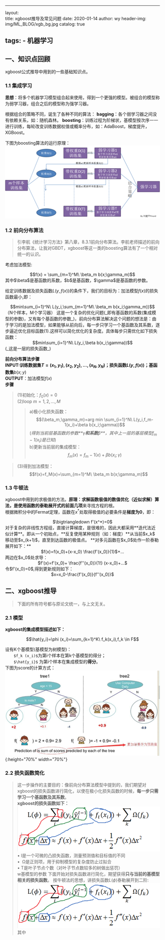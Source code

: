 <head>
    <script src="https://cdn.mathjax.org/mathjax/latest/MathJax.js?config=TeX-AMS-MML_HTMLorMML" type="text/javascript"></script>
    <script type="text/x-mathjax-config">
        MathJax.Hub.Config({
            tex2jax: {
            skipTags: ['script', 'noscript', 'style', 'textarea', 'pre'],
            inlineMath: [['$','$']]
            }
        });
    </script>
</head>

---
layout:     
title:      xgboost推导及常见问题
date:       2020-01-14
author:     wy
header-img: img/ML_BLOG/xgb_bg.jpg
catalog: true

tags:
    - 机器学习
---


## 一、知识点回顾
xgboost公式推导中用到的一些基础知识点。

### 1.1 集成学习
 **思想**：将多个机器学习模型组合起来使用，得到一个更强的模型。被组合的模型称为弱学习器，组合之后的模型称为强学习器。

 根据组合的策略不同，诞生了各种不同的算法：
     **bagging**：各个弱学习器之间没有依赖关系，如：随机森林。
     **boosting**：训练过程为阶梯状，基模型按次序一一进行训练，每轮改变训练数据权值或概率分布，如：AdaBoost，梯度提升，XGBoost。

下图为boosting算法的运行原理：
![](/img/ML_BLOG/XGB_1.png)
### 1.2 前向分布算法
> 引李航《统计学习方法》第八章，8.3.1前向分布算法。李航老师描述的前向分布算法，让我对GBDT，xgboost等这一类的boosting算法有了一个相对统一的认识。

考虑加法模型:   
<center>$$f(x) = \sum_{m=1}^M\ \beta_m b(x;\gamma_m)$$   </center>
其中$\beta$是基函数的系数，$b$是基函数，$\gamma$是基函数的参数。  

给定训练数据及损失函数$L(y,f(x))$的条件下，我们的目标为：加法模型$f(x)$的损失函数最小,即：   
<center>$$min\sum_{i=1}^N\ L(y_i,\sum_{m=1}^M\ \beta_m b(x_i;\gamma_m))$$  </center>   
（N个样本，M个学习器）   
这是一个复杂的优化问题(_即有基函数的系数(集成模型的参数)，又有每个基函数的参数_)，前向分布算法解决这个问题的想法是：由于学习的是加法模型，如果能够从前向后，每一步只学习一个基函数及其系数，逐步逼近优化目标函数(1).这样可以简化优化的复杂度。具体每步只需优化如下损失函数：   
<center>$$min\sum_{i=1}^N\ L(y_i,\beta b(x_i;\gamma))$$  </center>
(_这是一层的损失函数_)

**前向分布算法步骤**  
**INPUT:**训练数据集$T={(x_1,y_1),(x_2,y_2),...,(x_N,y_N)}$；损失函数$L(y,f(x))$；基函数**集**${b(x;y)}$    
**OUTPUT**：加法模型$f(x)$   
**步骤**   
>(1)初始化：$f_0(x)=0$  
>(2)loop $m=1,2,...,M$
>>a)极小化损失函数：$$(\beta_m,\gamma_m)=arg min \sum_{i=1}^N\ L(y_i,f_m-1(x_i)+\beta b(x_i;\gamma))$$    (_得到当前层基函数的参数**$\gamma$**和系数**$\beta$**，其中上一层的基层模型$f_m-1(x_i)$是已知_)   
>>b)更新当前层的集成模型：$$f_m(x)=f_m-1(x)+\beta b(x_i;\gamma)$$

>(3)得到加法模型：$$f(x)=f_M(x)=\sum_{m=1}^M\ \beta_m b(x;\gamma_m)$$

### 1.3 牛顿法
xgboost中用到的求极值的方法。**原理：**求解函数极值的数值优化（近似求解）算法，是使用**函数的泰勒展开式的前面几项**来寻找方程的根。   
根据微积分中的Fermat定理，函数在$x^*$处取得极值的必要条件是**梯度为0**，即：   
<center>$\bigtriangledown f'(x^*)=0$</center>   
对于复杂的非线性方程组，直接计算梯度，是很难的，因此大都采用**迭代法近似计算**。即从一个初始点，**反复使用某种规则（如：梯度）**从当前$x_k$ 移动至$x_(k+1)$，直至到达函数的极值点。
**对多元函数在$x_0$处作一阶泰勒展开如下：**
<center>$f(x)=f(x_0)+(x-x_0) \frac{f'(x_0)}{1}$+...</center>   
两边在$x_0$处求导：   
<center>$f'(x)=f'(x_0)+ \frac{f''(x_0)}{1!} (x-x_0)+...$</center>   
令$f'(x_0)=0$,得到更新规则如下：   
<center>$x=x_0-\frac{f'(x_0)}{f''(x_0)}$</center>

## 二、xgboost推导
>下面的所有符号都与原论文统一，与上文无关。
### 2.1 模型   

**xgboost的集成模型描述如下：**   
<center>$$\hat{y_i}=\phi (x_i)=\sum_{k=1}^K\ f_k(x_i),f_k \in F$$</center>   

设有K个基模型(基模型为树模型)：   
　　`$f_k (x_i)$`为第i个样本在第k个基模型的得分；    
　　`$\hat{y_i}$` 为第i个样本在集成模型的**得分**。   
下图为score的计算方式：
![](/img/ML_BLOG/xgb_2.jpg){:height="70%" width="70%"}

### 2.2 损失函数简化
>这一步操作的主要目的：像前向分布算法模型中提到的，我们期望对xgboost的损失函数进行简化，以使在极小化损失函数的时候，**每一步只需学习一个基函数及其系数**。   
**xgboost的损失函数如下：**
![](/img/ML_BLOG/xgb_3.png)
    •  l是一个可微的凸损失函数，测量预测值和目标值的不同   
    •  Ω是正则项，用于抑制模型的复杂度防止过拟合   
    • T是叶子节点个数（对叶子节点数较多的树做出惩罚）   
w基模型的参数
 下面开始对损失函数进行简化，期望获得**只与当前的基模型相关的损失函数**。 
 按牛顿法的思想，讲损失函数$L(\phi)$泰勒展开到二阶:
![](/img/ML_BLOG/xgb_4.png)
其中










